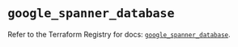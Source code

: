 # `google_spanner_database`

Refer to the Terraform Registry for docs: [`google_spanner_database`](https://registry.terraform.io/providers/hashicorp/google-beta/6.34.1/docs/resources/google_spanner_database).
